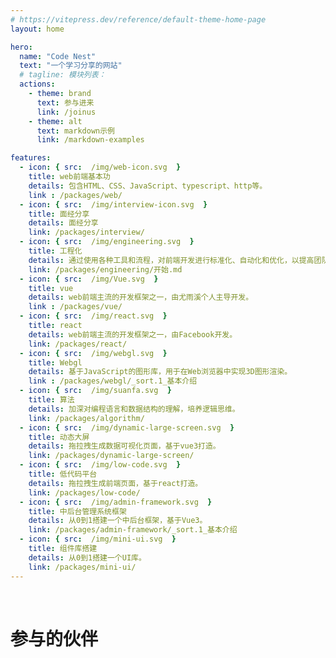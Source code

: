 ```yaml
---
# https://vitepress.dev/reference/default-theme-home-page
layout: home

hero:
  name: "Code Nest"
  text: "一个学习分享的网站"
  # tagline: 模块列表：
  actions:
    - theme: brand
      text: 参与进来
      link: /joinus
    - theme: alt
      text: markdown示例
      link: /markdown-examples

features:
  - icon: { src:  /img/web-icon.svg  }
    title: web前端基本功
    details: 包含HTML、CSS、JavaScript、typescript、http等。
    link : /packages/web/
  - icon: { src:  /img/interview-icon.svg  }
    title: 面经分享
    details: 面经分享
    link: /packages/interview/
  - icon: { src:  /img/engineering.svg  }
    title: 工程化
    details: 通过使用各种工具和流程，对前端开发进行标准化、自动化和优化，以提高团队协作、代码质量和项目交付效率。
    link: /packages/engineering/开始.md
  - icon: { src:  /img/Vue.svg  }
    title: vue
    details: web前端主流的开发框架之一，由尤雨溪个人主导开发。
    link : /packages/vue/
  - icon: { src:  /img/react.svg  }
    title: react
    details: web前端主流的开发框架之一，由Facebook开发。
    link: /packages/react/
  - icon: { src:  /img/webgl.svg  }
    title: Webgl
    details: 基于JavaScript的图形库，用于在Web浏览器中实现3D图形渲染。
    link : /packages/webgl/_sort.1_基本介绍
  - icon: { src:  /img/suanfa.svg  }
    title: 算法
    details: 加深对编程语言和数据结构的理解，培养逻辑思维。
    link: /packages/algorithm/
  - icon: { src:  /img/dynamic-large-screen.svg  }
    title: 动态大屏
    details: 拖拉拽生成数据可视化页面，基于vue3打造。
    link: /packages/dynamic-large-screen/
  - icon: { src:  /img/low-code.svg  }
    title: 低代码平台
    details: 拖拉拽生成前端页面，基于react打造。
    link: /packages/low-code/
  - icon: { src:  /img/admin-framework.svg  }
    title: 中后台管理系统框架
    details: 从0到1搭建一个中后台框架，基于Vue3。
    link: /packages/admin-framework/_sort.1_基本介绍
  - icon: { src:  /img/mini-ui.svg  }
    title: 组件库搭建
    details: 从0到1搭建一个UI库。
    link: /packages/mini-ui/
---
```


<script setup>
import { VPTeamMembers } from 'vitepress/theme'

const members = [
  {
    avatar: 'https://avatars.githubusercontent.com/u/26324442?s=96&v=4',
    name: 'zxlfly',
    title: 'Creator',
    links: [
      { icon: 'github', link: 'https://github.com/zxlfly' },
    ]
  },
]
</script>
&nbsp;
# 参与的伙伴
<VPTeamMembers size="small" :members="members" />